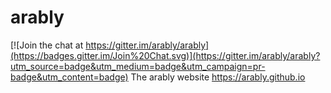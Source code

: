 # arably

[![Join the chat at https://gitter.im/arably/arably](https://badges.gitter.im/Join%20Chat.svg)](https://gitter.im/arably/arably?utm_source=badge&utm_medium=badge&utm_campaign=pr-badge&utm_content=badge)
The arably website https://arably.github.io
